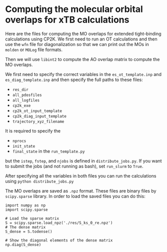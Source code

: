 # Computing the molecular orbital overlaps for xTB calculations

Here are the files for computing the MO overlaps for extended tight-binding calculations using CP2K. 
We first need to run an OT calculations and then use the `wfn` file for diagonalization so that we can print out the 
MOs in `molden` or `MOLog` file formats. 

Then we will use `libint2` to compute the AO overlap matrix to compute the MO overlaps.

We first need to specify the correct variables in the `es_ot_template.inp` and `es_diag_template.inp` and 
then specify the full paths to these files:

* `res_dir`
* `all_pdosfiles`
* `all_logfiles`
* `cp2k_exe`
* `cp2k_ot_input_template`
* `cp2k_diag_input_template`
* `trajectory_xyz_filename`

It is required to specify the 

* `nprocs` 
* `init_state`
* `final_state` in the `run_template.py` 

but the `istep`, `fstep`, and `njobs` is defined in `distribute_jobs.py`. 
If you want to submit the jobs (and not running as bash), set `run_slurm` to `True`.

After specifying all the variables in both files you can run the calculations using `python distribute_jobs.py`

The MO overlaps are saved as `.npz` format. 
These files are binary files by `scipy.sparse` library. In order to load the saved files you can do this:

```
import numpy as np
import scipy.sparse

# Load the sparse matrix
S = scipy.sparse.load_npz('./res/S_ks_0_re.npz')
# The dense matrix
S_dense = S.todense()

# Show the diagonal elements of the dense matrix
np.diag(S_dense)
```


